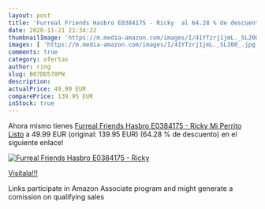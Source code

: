 ```yaml
---
layout: post
title: 'Furreal Friends Hasbro E0384175 - Ricky  al 64.28 % de descuento'
date: 2020-11-21 21:34:22
thumbnailImage: 'https://m.media-amazon.com/images/I/41YTzrj1jmL._SL200_.jpg'
images: [ 'https://m.media-amazon.com/images/I/41YTzrj1jmL._SL200_.jpg' ]
comments: true
category: ofertas
author: ring
slug: B07DD578PW
description:
actualPrice: 49.99 EUR
comparePrice: 139.95 EUR
inStock: true
---
```


Ahora mismo tienes [Furreal Friends Hasbro E0384175 - Ricky Mi Perrito Listo](https://www.amazon.es/dp/B07DD578PW/?tag=tolees-21) a 49.99 EUR (original: 139.95 EUR) (64.28 %  de descuento) en el siguiente enlace!

[![Furreal Friends Hasbro E0384175 - Ricky ](https://m.media-amazon.com/images/I/41YTzrj1jmL._SL200_.jpg)](https://www.amazon.es/dp/B07DD578PW/?tag=tolees-21)

[Visítala!!!](https://www.amazon.es/dp/B07DD578PW/?tag=tolees-21)

Links participate in Amazon Associate program and might generate a comission on qualifying sales
